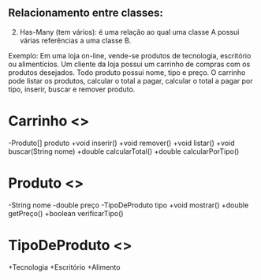 ## Relacionamento entre classes:

2) Has-Many (tem vários): é uma relação ao qual uma classe A possui várias referências a uma classe B.

Exemplo: Em uma loja on-line, vende-se produtos de tecnologia, escritório ou alimentícios. Um cliente da loja possui um carrinho de compras com os produtos desejados. Todo produto possui nome, tipo e preço. O carrinho pode listar os produtos, calcular o total a pagar, calcular o total a pagar por tipo, inserir, buscar e remover produto.

# Carrinho <<class>>
-Produto[] produto
+void inserir()
+void remover()
+void listar()
+void buscar(String nome)
+double calcularTotal()
+double calcularPorTipo()

# Produto <<class>>
-String nome
-double preço
-TipoDeProduto tipo
+void mostrar()
+double getPreço()
+boolean verificarTipo()

# TipoDeProduto <<enum>>
+Tecnologia
+Escritório
+Alimento
